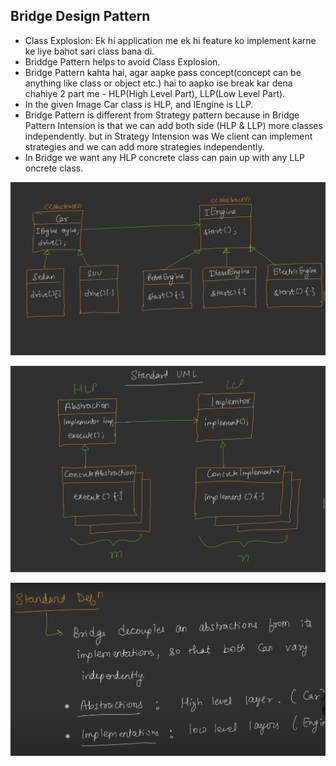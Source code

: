 ## Bridge Design Pattern

* Class Explosion: Ek hi application me ek hi feature ko implement karne ke liye bahot sari class bana di.
* Briddge Pattern helps to avoid Class Explosion.
* Bridge Pattern kahta hai, agar aapke pass concept(concept can be anything like class or object etc.) hai to aapko ise break kar dena chahiye 2 part me - HLP(High Level Part), LLP(Low Level Part).
* In the given Image Car class is HLP, and IEngine is LLP.
* Bridge Pattern is different from Strategy pattern because in Bridge  Pattern Intension is that we can add both side (HLP & LLP) more classes independently. but in Strategy Intension was We client can implement strategies and we can add more strategies independently.
* In Bridge we want any HLP concrete class can pain up with any LLP oncrete class.

![1756866409726](image/Bridge/1756866409726.png)

![1756866428781](image/Bridge/1756866428781.png)

![1756866745735](image/Bridge/1756866745735.png)
